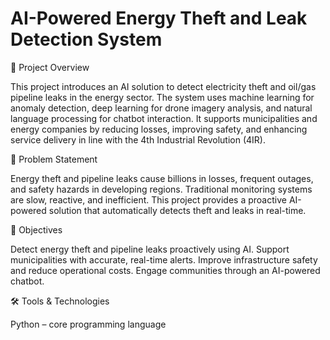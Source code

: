 # AI-Powered Energy Theft and Leak Detection System

📌 Project Overview

This project introduces an AI solution to detect electricity theft and oil/gas pipeline leaks in the energy sector. The system uses machine learning for anomaly detection, deep learning for drone imagery analysis, and natural language processing for chatbot interaction. It supports municipalities and energy companies by reducing losses, improving safety, and enhancing service delivery in line with the 4th Industrial Revolution (4IR).

🎯 Problem Statement

Energy theft and pipeline leaks cause billions in losses, frequent outages, and safety hazards in developing regions. Traditional monitoring systems are slow, reactive, and inefficient. This project provides a proactive AI-powered solution that automatically detects theft and leaks in real-time.


🎯 Objectives

Detect energy theft and pipeline leaks proactively using AI.
Support municipalities with accurate, real-time alerts.
Improve infrastructure safety and reduce operational costs.
Engage communities through an AI-powered chatbot.

🛠️ Tools & Technologies

Python – core programming language
